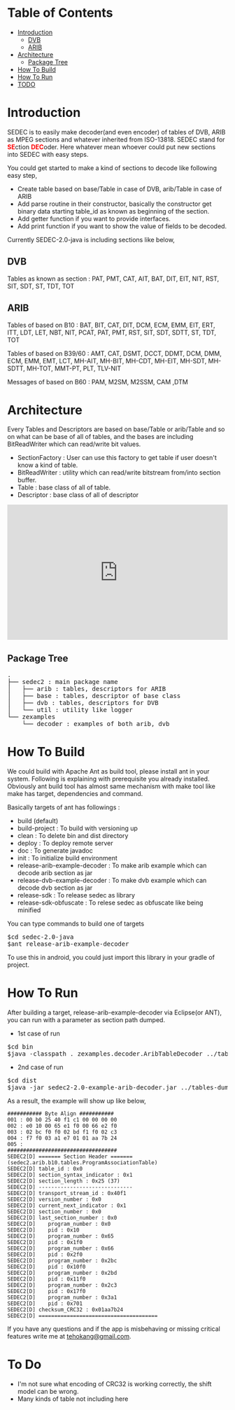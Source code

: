 
# Table of Contents
* [Introduction](#Introduction)
	* [DVB](#DVB)
	* [ARIB](#ARIB)
* [Architecture](#Architecture)
	* [Package Tree](#Package-Tree)
* [How To Build](#How-To-Build)
* [How To Run](#How-To-Run)
* [TODO](#TODO)


# Introduction

SEDEC is to easily make decoder(and even encoder) of tables of DVB, ARIB as MPEG sections and whatever inherited from ISO-13818. SEDEC stand for <font color="red">**SE**</font>ction <font color="red">**DEC**</font>oder. Here whatever mean whoever could put new sections into SEDEC with easy steps. 

You could get started to make a kind of sections to decode like following easy step, <br>
* Create table based on base/Table in case of DVB, arib/Table in case of ARIB <br>
* Add parse routine in their constructor, basically the constructor get binary data starting table_id as known as beginning of the section.<br>
* Add getter function if you want to provide interfaces. <br>
* Add print function if you want to show the value of fields to be decoded. <br>

Currently SEDEC-2.0-java is including sections like below,

## DVB 

Tables as known as section : PAT, PMT, CAT, AIT, BAT, DIT, EIT, NIT, RST, SIT, SDT, ST, TDT, TOT

## ARIB 

Tables of based on B10 : BAT, BIT, CAT, DIT, DCM, ECM, EMM, EIT, ERT, ITT, LDT, LET, NBT, NIT, PCAT, PAT, PMT, RST, SIT, SDT, SDTT, ST, TDT, TOT

Tables of based on B39/60 : AMT, CAT, DSMT, DCCT, DDMT, DCM, DMM, ECM, EMM, EMT, LCT, MH-AIT, MH-BIT, MH-CDT, MH-EIT, MH-SDT, MH-SDTT, MH-TOT, MMT-PT, PLT, TLV-NIT

Messages of based on B60 : PAM, M2SM, M2SSM, CAM ,DTM

# Architecture

Every Tables and Descriptors are based on base/Table or arib/Table and so on what can be base of all of tables, and the bases are including BitReadWriter which can read/write bit values.

* SectionFactory : User can use this factory to get table if user doesn't know a kind of table.
* BitReadWriter : utility which can read/write bitstream from/into section buffer.
* Table : base class of all of table.
* Descriptor : base class of all of descriptor

<iframe frameborder="0" style="width:100%;height:309px;" src="https://www.draw.io/?lightbox=1&highlight=0000ff&edit=_blank&layers=1&nav=1&title=sedec-2.0.xml#R%3Cmxfile%3E%3Cdiagram%20id%3D%22caa515c2-f44c-d78e-40bd-6ebc1427cfe0%22%20name%3D%22overview-general%22%3E7VlNb%2BIwEP01HFvlGzgWKO1lpWpbbdujSUxi1YmzxlDYX7%2B2MyZOCCrqdimHgATxG3s8nnkzTMLAn%2BbbO47K7AdLMB14TrId%2BLOB57lREMgvhewqZDgOKyDlJKkgpwYeyR8MKw26JgleAVZBgjEqSNkEY1YUOBYNDHHO3pvTlowmDaBEKW6YoYDHGFF8MO2ZJCID1I3GteAekzSDrUfesBIsUPyWcrYuYL%2BB5y%2F1qxLnyOiCfVcZSti7Bfm3A3%2FKGRPVVb6dYqp823Tb%2FIh0bzfHhThpQVSt2CC6xsbkiMq1k1KZJ3bgkuj3Wtk0yRFPSTHwb6TUKbfyU4L6ZAq%2FEqysZIElE3grrhAlKayLpXGY1zrlVQrfeueFAZ7QQm4PqDzEoj1TYmUby7gy3FDK7OEe3y4hm86jZhBgZbKnjnNMgbRC6zCo11DnbTAXRHLrpvLATPtoAv6YUbxUq5ictaSaCksiQ%2BRPlqwQkBmuB%2BM5yglVOXWP6QYrrcpOkVM1SV5q5mEVW%2BX6PbnUIKVotYLrmOUkNpME4mYfL9IAZ294yijj2n7f0a%2B9xCSE2k%2BZas2c6Lc6TYliIpShobN3ic1KIKpyDd5aELD0DrMcC76TU0AaOH61BCqK64OKdys%2FA8iqzErNCDAEJSHdq67TQl5AZhzJkuElZ8mEiJ8YJc%2BcVPP7bOmzpZUt3jmTZXTJyTLDq5iTUrA%2BU%2FpMUYyPgmamBNEZU2XckSqtKOMiuVEdrRwtKIvfFLHQKtPBUK6S8rkOrPa6HNmxtUL4D%2B4Ppo4zHrep8gvzBBWoxagRjLs2MtSEZFXWSoe9KNOvQzN8NefaEmGJ5OgVzng06iu25rHp4CGMkoUpNtPgZxwnpvs%2Fwg079ibOHFMkyKZ5g9AVfFD3wIg0r67Ibqsihy0VlfGwyu7YW4rC4QeKqhMfKNJc3J%2FxJHqam5QT6ZkQlLMiecpUMbd46TZ46QVNXjbIfNEkdW2K1rR8MalnKKolp5F0dEhSM%2B87SNrmVuBEnyRp0CLpMLoO%2FxtN3Q6aXkzD8XDz1HcafafR0ZOfs9MwlbvvNL6809g%2FoLQ7jegbO41R60lJ4LZr76llvK1qfKDpC6u4f8lV%2FBHHgrBijmJ557jrC3pf0KXUPPSvH0ma9DhLSe96dN9351%2FYnXfcQpoq9R2FPWo11e7w04U9DD9U9enKLof1%2F1fV9PpPQv%2F2Lw%3D%3D%3C%2Fdiagram%3E%3Cdiagram%20id%3D%22dd0dbe3d-e882-c442-41d1-5c537d7e5de0%22%20name%3D%22overview-arib%22%3EdZHBEoIgEIafhruCaZ7N6tLJQ2cSVCZ0HcTRevo0MGMsLizfv7s%2FLIgk9XhStK0uwLhE2GMjIgeEsR8GwbTN5GFIFO8MKJVgNmkFmXhyCz1Le8F45yRqAKlF68Icmobn2mFUKRjctAKk69rSkm9AllO5pVfBdGWpH8arcOairKz1HkdGuNH8XiroG%2BuHMCney8g1XXrZh3YVZTB8IZIikigAbaJ6TLicZ7uMzdQd%2F6ifeyve6B8FU7D2ng7OB5L0BQ%3D%3D%3C%2Fdiagram%3E%3C%2Fmxfile%3E"></iframe>

## Package Tree

<pre>
.
├── sedec2 : main package name
│   ├── arib : tables, descriptors for ARIB
│   ├── base : tables, descriptor of base class
│   ├── dvb : tables, descriptors for DVB
│   └── util : utility like logger
└── zexamples
    └── decoder : examples of both arib, dvb
</pre>

# How To Build

We could build with Apache Ant as build tool, please install ant in your system. Following is explaining with prerequisite you already installed. Obviously ant build tool has almost same mechanism with make tool like make has target, dependencies and command.

Basically targets of ant has followings :
 * build (default)
 * build-project : To build with versioning up
 * clean : To delete bin and dist directory
 * deploy : To deploy remote server 
 * doc : To generate javadoc
 * init : To initialize build environment
 * release-arib-example-decoder : To make arib example which can decode arib section as jar
 * release-dvb-example-decoder : To make dvb example which can decode dvb section as jar
 * release-sdk : To release sedec as library
 * release-sdk-obfuscate : To relese sedec as obfuscate like being minified

You can type commands to build one of targets
<pre>
$cd sedec-2.0-java
$ant release-arib-example-decoder
</pre>

To use this in android, you could just import this library in your gradle of project.

# How To Run

After building a target, release-arib-example-decoder via Eclipse(or ANT), you can run with a parameter as section path dumped.

* 1st case of run
<pre>
$cd bin
$java -classpath . zexamples.decoder.AribTableDecoder ../tables-dumped/arib/b39/ait/mh-ait.bin
</pre>

* 2nd case of run
<pre>
$cd dist
$java -jar sedec2-2.0-example-arib-decoder.jar ../tables-dumped/arib/b39/ait/mh-ait.bin
</pre>

As a result, the example will show up like below,
```
########### Byte Align ###########
001 : 00 b0 25 40 f1 c1 00 00 00 00
002 : e0 10 00 65 e1 f0 00 66 e2 f0
003 : 02 bc f0 f0 02 bd f1 f0 02 c3
004 : f7 f0 03 a1 e7 01 01 aa 7b 24
005 :
###################################
SEDEC2[D] ======= Section Header ======= (sedec2.arib.b10.tables.ProgramAssociationTable)
SEDEC2[D] table_id : 0x0
SEDEC2[D] section_syntax_indicator : 0x1
SEDEC2[D] section_length : 0x25 (37)
SEDEC2[D] ------------------------------
SEDEC2[D] transport_stream_id : 0x40f1
SEDEC2[D] version_number : 0x0
SEDEC2[D] current_next_indicator : 0x1
SEDEC2[D] section_number : 0x0
SEDEC2[D] last_section_number : 0x0
SEDEC2[D] 	 program_number : 0x0
SEDEC2[D] 	 pid : 0x10
SEDEC2[D] 	 program_number : 0x65
SEDEC2[D] 	 pid : 0x1f0
SEDEC2[D] 	 program_number : 0x66
SEDEC2[D] 	 pid : 0x2f0
SEDEC2[D] 	 program_number : 0x2bc
SEDEC2[D] 	 pid : 0x10f0
SEDEC2[D] 	 program_number : 0x2bd
SEDEC2[D] 	 pid : 0x11f0
SEDEC2[D] 	 program_number : 0x2c3
SEDEC2[D] 	 pid : 0x17f0
SEDEC2[D] 	 program_number : 0x3a1
SEDEC2[D] 	 pid : 0x701
SEDEC2[D] checksum_CRC32 : 0x01aa7b24
SEDEC2[D] ======================================
```

If you have any questions and if the app is misbehaving or missing critical features write me at [tehokang@gmail.com](mailto:tehokang@gmail.com).

# To Do

* I'm not sure what encoding of CRC32 is working correctly, the shift model can be wrong.
* Many kinds of table not including here
